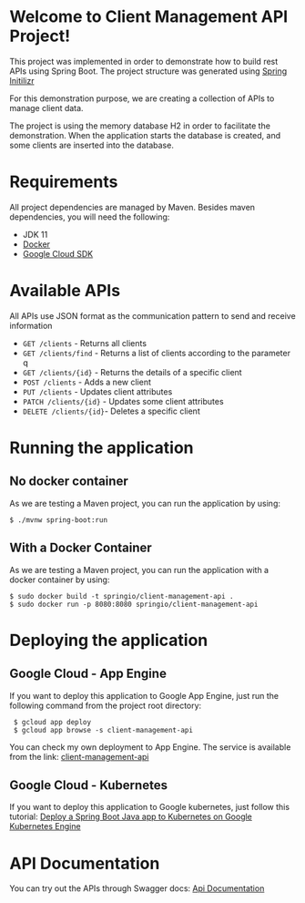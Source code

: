 
# Welcome to Client Management API Project!

This project was implemented in order to demonstrate how to build rest APIs using Spring Boot.  The project structure was generated using [Spring Initilizr](https://start.spring.io/)

For this demonstration purpose, we are creating a collection of APIs to manage client data. 

The project is using the memory database H2 in order to facilitate the demonstration. When the application starts the database is created, and some clients are inserted into the database.

# Requirements
All project dependencies are managed by Maven. Besides maven dependencies, you will need the following:

 - JDK 11
 - [Docker](https://docs.docker.com/engine/install/ubuntu/)
 - [Google Cloud SDK](https://cloud.google.com/sdk/docs/install)

# Available APIs
All APIs use JSON format as the communication pattern to send and receive information

 - `GET /clients` - Returns all clients
 - `GET /clients/find` - Returns a list of clients according to the parameter q
 - `GET /clients/{id}` - Returns the details of a specific client
 - `POST /clients` - Adds a new client
 - `PUT /clients` - Updates client attributes 
 - `PATCH /clients/{id}` - Updates some client attributes 
 - `DELETE /clients/{id}`- Deletes a specific client
 
# Running the application

## No docker container
As we are testing a Maven project, you can run the application by using:

    $ ./mvnw spring-boot:run

## With a Docker Container
As we are testing a Maven project, you can run the application with a docker container by using:

    $ sudo docker build -t springio/client-management-api .
    $ sudo docker run -p 8080:8080 springio/client-management-api

# Deploying the application

## Google Cloud - App Engine
If you want to deploy this application to Google App Engine, just run the following command from the project root directory:

     $ gcloud app deploy
     $ gcloud app browse -s client-management-api

You can check my own deployment to App Engine. The service is available from the link:
[client-management-api](https://client-management-api-dot-aaperei.rj.r.appspot.com/clients)

## Google Cloud - Kubernetes
If you want to deploy this application to Google kubernetes, just follow this tutorial:
[Deploy a Spring Boot Java app to Kubernetes on Google Kubernetes Engine](https://developers.google.com/codelabs/cloud-springboot-kubernetes?continue=https%3A%2F%2Fdevelopers.google.com%2Flearn%2Fpathways%2Fjava-cloud-fundamentals%23codelab-https%3A%2F%2Fdevelopers.google.com%2Fcodelabs%2Fcloud-springboot-kubernetes#5)

# API Documentation
You can try out the APIs through Swagger docs: [Api Documentation](https://client-management-api-dot-aaperei.rj.r.appspot.com/swagger-ui.html#/client-controller)
